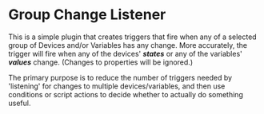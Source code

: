 # Group Change Listener

This is a simple plugin that creates triggers that fire when any of a selected group of Devices and/or Variables has any change.  More accurately, the trigger will fire when any of the devices' ***states*** or any of the variables' ***values*** change. (Changes to properties will be ignored.)

The primary purpose is to reduce the number of triggers needed by 'listening' for changes to multiple devices/variables, and then use conditions or script actions to decide whether to actually do something useful.
